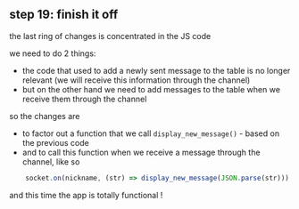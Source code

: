 ## step 19: finish it off

the last ring of changes is concentrated in the JS code

we need to do 2 things:

- the code that used to add a newly sent message to the table is no longer relevant (we will receive this information through the channel)
- but on the other hand we need to add messages to the table when we receive them through the channel

so the changes are 

- to factor out a function that we call `display_new_message()` - based on the previous code
- and to call this function when we receive a message through the channel, like so

```javascript
    socket.on(nickname, (str) => display_new_message(JSON.parse(str)))
```

and this time the app is totally functional !
